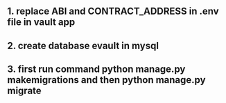 ## 1. replace ABI and CONTRACT_ADDRESS in .env file in vault app
## 2. create database evault in mysql
## 3. first run command python manage.py makemigrations and then python manage.py migrate